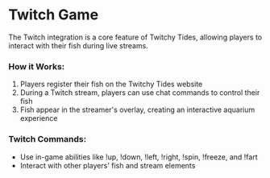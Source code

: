 # Twitch Game

The Twitch integration is a core feature of Twitchy Tides, allowing players to interact with their fish during live streams.

### How it Works:

1. Players register their fish on the Twitchy Tides website
2. During a Twitch stream, players can use chat commands to control their fish
3. Fish appear in the streamer's overlay, creating an interactive aquarium experience

### Twitch Commands:

* Use in-game abilities like !up, !down, !left, !right, !spin, !freeze, and !fart
* Interact with other players' fish and stream elements

###

